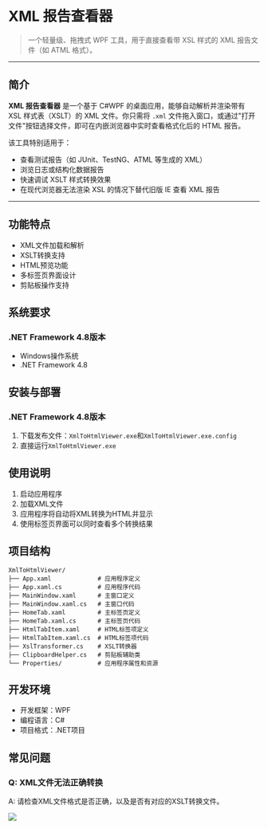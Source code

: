 # XML 报告查看器

> 一个轻量级、拖拽式 WPF 工具，用于直接查看带 XSL 样式的 XML 报告文件（如 ATML 格式）。

---

## 简介

**XML 报告查看器** 是一个基于 C#WPF 的桌面应用，能够自动解析并渲染带有 XSL 样式表（XSLT）的 XML 文件。你只需将 `.xml` 文件拖入窗口，或通过"打开文件"按钮选择文件，即可在内嵌浏览器中实时查看格式化后的 HTML 报告。

该工具特别适用于：
- 查看测试报告（如 JUnit、TestNG、ATML 等生成的 XML）
- 浏览日志或结构化数据报告
- 快速调试 XSLT 样式转换效果
- 在现代浏览器无法渲染 XSL 的情况下替代旧版 IE 查看 XML 报告

---


## 功能特点

- XML文件加载和解析
- XSLT转换支持
- HTML预览功能
- 多标签页界面设计
- 剪贴板操作支持

## 系统要求

### .NET Framework 4.8版本
- Windows操作系统
- .NET Framework 4.8

## 安装与部署

### .NET Framework 4.8版本
1. 下载发布文件：`XmlToHtmlViewer.exe`和`XmlToHtmlViewer.exe.config`
2. 直接运行`XmlToHtmlViewer.exe`

## 使用说明

1. 启动应用程序
2. 加载XML文件
3. 应用程序将自动将XML转换为HTML并显示
4. 使用标签页界面可以同时查看多个转换结果

## 项目结构

```
XmlToHtmlViewer/
├── App.xaml             # 应用程序定义
├── App.xaml.cs          # 应用程序代码
├── MainWindow.xaml      # 主窗口定义
├── MainWindow.xaml.cs   # 主窗口代码
├── HomeTab.xaml         # 主标签页定义
├── HomeTab.xaml.cs      # 主标签页代码
├── HtmlTabItem.xaml     # HTML标签项定义
├── HtmlTabItem.xaml.cs  # HTML标签项代码
├── XslTransformer.cs    # XSLT转换器
├── ClipboardHelper.cs   # 剪贴板辅助类
└── Properties/          # 应用程序属性和资源
```

## 开发环境

- 开发框架：WPF
- 编程语言：C#
- 项目格式：.NET项目

## 常见问题

### Q: XML文件无法正确转换
A: 请检查XML文件格式是否正确，以及是否有对应的XSLT转换文件。


![](https://img.erpweb.eu.org/imgs/2025/10/024c5dfc5d77c0df.png)
